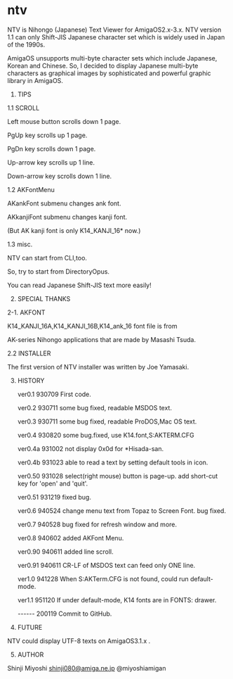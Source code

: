 # ntv
NTV is Nihongo (Japanese) Text Viewer for AmigaOS2.x-3.x.
NTV version 1.1 can only Shift-JIS Japanese character set which is widely used in Japan of the 1990s.

AmigaOS unsupports multi-byte character sets which include Japanese, Korean and Chinese.
So, I decided to display Japanese multi-byte characters as graphical images by sophisticated and powerful graphic library in AmigaOS.


1. TIPS

1.1 SCROLL

Left mouse button scrolls down 1 page.

PgUp       key scrolls up   1 page.

PgDn       key scrolls down 1 page.

Up-arrow   key scrolls up   1 line.

Down-arrow key scrolls down 1 line.


1.2 AKFontMenu

AKankFont submenu changes ank font.

AKkanjiFont submenu changes kanji font.

(But AK kanji font is only K14_KANJI_16* now.)


1.3 misc.

NTV can start from CLI,too.

So, try to start from DirectoryOpus.

You can read Japanese Shift-JIS text more easily!



2. SPECIAL THANKS

2-1. AKFONT

K14_KANJI_16A,K14_KANJI_16B,K14_ank_16 font file is from 

AK-series Nihongo applications that are made by Masashi Tsuda.


2.2 INSTALLER

The first version of NTV installer was written by Joe Yamasaki.



3. HISTORY

   ver0.1   930709 First code.
   
   ver0.2   930711 some bug fixed, readable MSDOS text.
   
   ver0.3   930711 some bug fixed, readable ProDOS,Mac OS text.
   
   ver0.4   930820 some bug.fixed, use K14.font,S:AKTERM.CFG              
   
   ver0.4a  931002 not display 0x0d for *Hisada-san.
   
   ver0.4b  931023 able to read a text by setting default tools in icon.
   
   ver0.50  931028 select(right mouse) button is page-up. add short-cut key for 'open' and 'quit'. 
   
   ver0.51  931219 fixed bug.
   
   ver0.6   940524 change menu text from Topaz to Screen Font. bug fixed. 
   
   ver0.7   940528 bug fixed for refresh window and more.
   
   ver0.8   940602 added AKFont Menu.
   
   ver0.90  940611 added line scroll.
   
   ver0.91  940611 CR-LF of MSDOS text can feed only ONE line.   
   
   ver1.0   941228 When S:AKTerm.CFG is not found, could run default-mode.
   
   ver1.1   951120 If under default-mode, K14 fonts are in FONTS: drawer.
   
   ------   200119 Commit to GitHub.


4. FUTURE

NTV could display UTF-8 texts on AmigaOS3.1.x .


5. AUTHOR

Shinji Miyoshi  shinji080@amiga.ne.jp  @miyoshiamigan
